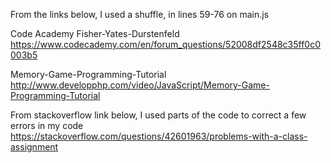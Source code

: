 
From the links below, I used a shuffle, in lines 59-76 on main.js

Code Academy Fisher-Yates-Durstenfeld
https://www.codecademy.com/en/forum_questions/52008df2548c35ff0c0003b5

Memory-Game-Programming-Tutorial
http://www.developphp.com/video/JavaScript/Memory-Game-Programming-Tutorial



From stackoverflow link below, I used parts of the code to correct a few errors in my code
https://stackoverflow.com/questions/42601963/problems-with-a-class-assignment

